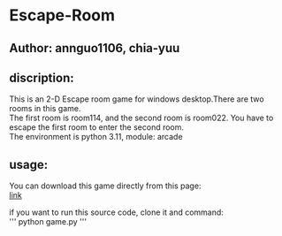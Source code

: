 # Escape-Room
## Author: annguo1106, chia-yuu

## discription:
This is an 2-D Escape room game for windows desktop.There are two rooms in this game. \
The first room is room114, and the second room is room022. You have to escape the first room to enter the second room. \
The environment is python 3.11, module: arcade

## usage:
You can download this game directly from this page: \
[link](https://ann1106.itch.io/escape-nycucs)

if you want to run this source code, clone it and command: \
'''
python game.py
'''
